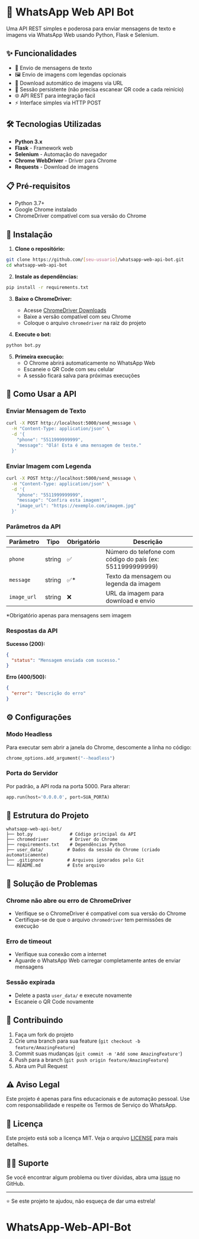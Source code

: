 # 🚀 WhatsApp Web API Bot

Uma API REST simples e poderosa para enviar mensagens de texto e imagens via WhatsApp Web usando Python, Flask e Selenium.

## ✨ Funcionalidades

- 📱 Envio de mensagens de texto
- 🖼️ Envio de imagens com legendas opcionais
- 🔗 Download automático de imagens via URL
- 🔄 Sessão persistente (não precisa escanear QR code a cada reinício)
- 🌐 API REST para integração fácil
- ⚡ Interface simples via HTTP POST

## 🛠️ Tecnologias Utilizadas

- **Python 3.x**
- **Flask** - Framework web
- **Selenium** - Automação do navegador
- **Chrome WebDriver** - Driver para Chrome
- **Requests** - Download de imagens

## 📋 Pré-requisitos

- Python 3.7+
- Google Chrome instalado
- ChromeDriver compatível com sua versão do Chrome

## 🚀 Instalação

1. **Clone o repositório:**
```bash
git clone https://github.com/[seu-usuario]/whatsapp-web-api-bot.git
cd whatsapp-web-api-bot
```

2. **Instale as dependências:**
```bash
pip install -r requirements.txt
```

3. **Baixe o ChromeDriver:**
   - Acesse [ChromeDriver Downloads](https://chromedriver.chromium.org/)
   - Baixe a versão compatível com seu Chrome
   - Coloque o arquivo `chromedriver` na raiz do projeto

4. **Execute o bot:**
```bash
python bot.py
```

5. **Primeira execução:**
   - O Chrome abrirá automaticamente no WhatsApp Web
   - Escaneie o QR Code com seu celular
   - A sessão ficará salva para próximas execuções

## 📡 Como Usar a API

### Enviar Mensagem de Texto

```bash
curl -X POST http://localhost:5000/send_message \
  -H "Content-Type: application/json" \
  -d '{
    "phone": "5511999999999",
    "message": "Olá! Esta é uma mensagem de teste."
  }'
```

### Enviar Imagem com Legenda

```bash
curl -X POST http://localhost:5000/send_message \
  -H "Content-Type: application/json" \
  -d '{
    "phone": "5511999999999",
    "message": "Confira esta imagem!",
    "image_url": "https://exemplo.com/imagem.jpg"
  }'
```

### Parâmetros da API

| Parâmetro | Tipo | Obrigatório | Descrição |
|-----------|------|-------------|-----------|
| `phone` | string | ✅ | Número do telefone com código do país (ex: 5511999999999) |
| `message` | string | ✅* | Texto da mensagem ou legenda da imagem |
| `image_url` | string | ❌ | URL da imagem para download e envio |

*Obrigatório apenas para mensagens sem imagem

### Respostas da API

**Sucesso (200):**
```json
{
  "status": "Mensagem enviada com sucesso."
}
```

**Erro (400/500):**
```json
{
  "error": "Descrição do erro"
}
```

## ⚙️ Configurações

### Modo Headless
Para executar sem abrir a janela do Chrome, descomente a linha no código:
```python
chrome_options.add_argument("--headless")
```

### Porta do Servidor
Por padrão, a API roda na porta 5000. Para alterar:
```python
app.run(host='0.0.0.0', port=SUA_PORTA)
```

## 📁 Estrutura do Projeto

```
whatsapp-web-api-bot/
├── bot.py              # Código principal da API
├── chromedriver        # Driver do Chrome
├── requirements.txt    # Dependências Python
├── user_data/         # Dados da sessão do Chrome (criado automaticamente)
├── .gitignore         # Arquivos ignorados pelo Git
└── README.md          # Este arquivo
```

## 🔧 Solução de Problemas

### Chrome não abre ou erro de ChromeDriver
- Verifique se o ChromeDriver é compatível com sua versão do Chrome
- Certifique-se de que o arquivo `chromedriver` tem permissões de execução

### Erro de timeout
- Verifique sua conexão com a internet
- Aguarde o WhatsApp Web carregar completamente antes de enviar mensagens

### Sessão expirada
- Delete a pasta `user_data/` e execute novamente
- Escaneie o QR Code novamente

## 🤝 Contribuindo

1. Faça um fork do projeto
2. Crie uma branch para sua feature (`git checkout -b feature/AmazingFeature`)
3. Commit suas mudanças (`git commit -m 'Add some AmazingFeature'`)
4. Push para a branch (`git push origin feature/AmazingFeature`)
5. Abra um Pull Request

## ⚠️ Aviso Legal

Este projeto é apenas para fins educacionais e de automação pessoal. Use com responsabilidade e respeite os Termos de Serviço do WhatsApp.

## 📄 Licença

Este projeto está sob a licença MIT. Veja o arquivo [LICENSE](LICENSE) para mais detalhes.

## 🙋‍♂️ Suporte

Se você encontrar algum problema ou tiver dúvidas, abra uma [issue](https://github.com/[seu-usuario]/whatsapp-web-api-bot/issues) no GitHub.

---

⭐ Se este projeto te ajudou, não esqueça de dar uma estrela!
# WhatsApp-Web-API-Bot
